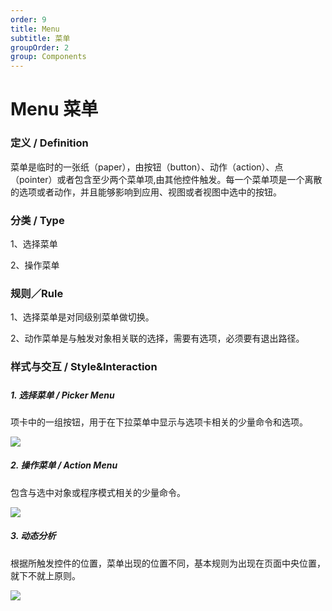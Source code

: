 ```yaml
---
order: 9
title: Menu
subtitle: 菜单
groupOrder: 2
group: Components
---
```


# Menu 菜单

### 

### 定义 / Definition

菜单是临时的一张纸（paper），由按钮（button）、动作（action）、点（pointer）或者包含至少两个菜单项,由其他控件触发。每一个菜单项是一个离散的选项或者动作，并且能够影响到应用、视图或者视图中选中的按钮。

### 

### 分类 / Type

1、选择菜单

2、操作菜单

### 

### 规则／Rule

1、选择菜单是对同级别菜单做切换。

2、动作菜单是与触发对象相关联的选择，需要有选项，必须要有退出路径。

### 

### 样式与交互 / Style&Interaction

##### 

##### 1. 选择菜单 / Picker Menu

项卡中的一组按钮，用于在下拉菜单中显示与选项卡相关的少量命令和选项。

![](https://img.alicdn.com/tfs/TB1Ohq8e9CWBuNjy0FhXXb6EVXa-900-600.png)



##### 2. 操作菜单 / Action Menu

包含与选中对象或程序模式相关的少量命令。

![](https://img.alicdn.com/tfs/TB1Ozfpe21TBuNjy0FjXXajyXXa-900-775.png)

##### 3. 动态分析

根据所触发控件的位置，菜单出现的位置不同，基本规则为出现在页面中央位置，就下不就上原则。

![](https://img.alicdn.com/tfs/TB1zdDgeVOWBuNjy0FiXXXFxVXa-900-698.png)



